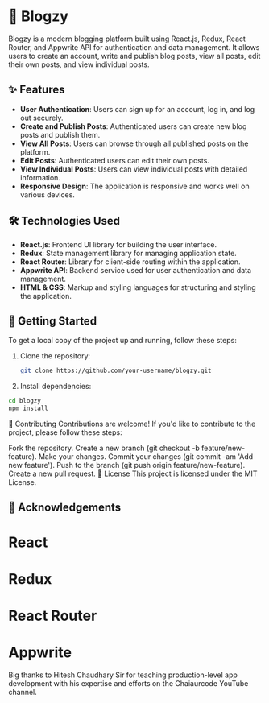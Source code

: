 # 📝 Blogzy

Blogzy is a modern blogging platform built using React.js, Redux, React Router, and Appwrite API for authentication and data management. It allows users to create an account, write and publish blog posts, view all posts, edit their own posts, and view individual posts.

## ✨ Features

- **User Authentication**: Users can sign up for an account, log in, and log out securely.
- **Create and Publish Posts**: Authenticated users can create new blog posts and publish them.
- **View All Posts**: Users can browse through all published posts on the platform.
- **Edit Posts**: Authenticated users can edit their own posts.
- **View Individual Posts**: Users can view individual posts with detailed information.
- **Responsive Design**: The application is responsive and works well on various devices.

## 🛠️ Technologies Used

- **React.js**: Frontend UI library for building the user interface.
- **Redux**: State management library for managing application state.
- **React Router**: Library for client-side routing within the application.
- **Appwrite API**: Backend service used for user authentication and data management.
- **HTML & CSS**: Markup and styling languages for structuring and styling the application.

## 🚀 Getting Started

To get a local copy of the project up and running, follow these steps:

1. Clone the repository:

   ```bash
   git clone https://github.com/your-username/blogzy.git

2. Install dependencies:

```bash
cd blogzy
npm install
```



🤝 Contributing
Contributions are welcome! If you'd like to contribute to the project, please follow these steps:

Fork the repository.
Create a new branch (git checkout -b feature/new-feature).
Make your changes.
Commit your changes (git commit -am 'Add new feature').
Push to the branch (git push origin feature/new-feature).
Create a new pull request.
📄 License
This project is licensed under the MIT License.

## 🙏 Acknowledgements
# React
# Redux
# React Router
# Appwrite


Big thanks to Hitesh Chaudhary Sir for teaching production-level app development with his expertise and efforts on the Chaiaurcode YouTube channel.